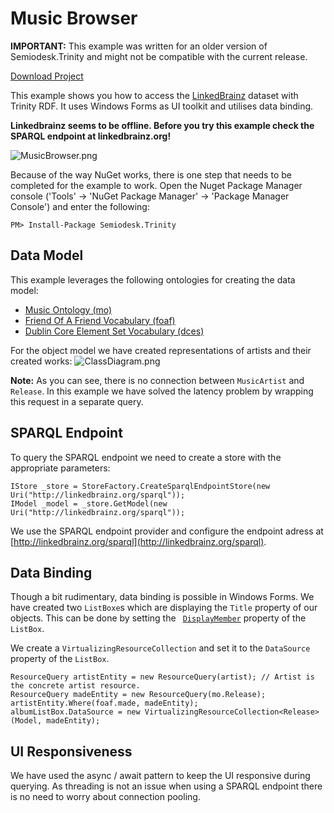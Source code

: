 ﻿# Music Browser #
**IMPORTANT:** This example was written for an older version of Semiodesk.Trinity and might not be compatible with the current release.

[Download Project](http://static.semiodesk.com/semiodesk.trinity/examples/0.9/MusicBrowser.zip)

This example shows you how to access the [LinkedBrainz](http://linkedbrainz.org) 
dataset with Trinity RDF. It uses Windows Forms as UI toolkit and utilises data binding.

**Linkedbrainz seems to be offline. Before you try this example check the SPARQL endpoint at linkedbrainz.org!**

![MusicBrowser.png](~/images/examples/musicBrowser/2022201284-MusicBrowser.png)

Because of the way NuGet works, there is one step that needs to be completed for the example 
to work. Open the Nuget Package Manager console ('Tools' -> 'NuGet Package Manager' -> 'Package Manager Console') 
and enter the following:

```
PM> Install-Package Semiodesk.Trinity
```

## Data Model ##
This example leverages the following ontologies for creating the data model:

* [Music Ontology (mo)](http://purl.org/ontology/mo/)
* [Friend Of A Friend Vocabulary (foaf)](http://xmlns.com/foaf/0.1/)
* [Dublin Core Element Set Vocabulary (dces)](http://purl.org/dc/elements/1.1/)

For the object model we have created representations of artists and their created works:
![ClassDiagram.png](~/images/examples/musicBrowser/225525627-ClassDiagram.png)

**Note:** As you can see, there is no connection between <code>MusicArtist</code> and <code>Release</code>. In 
this example we have solved the latency problem by wrapping this request in a separate query.

## SPARQL Endpoint ##
To query the SPARQL endpoint we need to create a store with the appropriate parameters:

```
IStore _store = StoreFactory.CreateSparqlEndpointStore(new Uri("http://linkedbrainz.org/sparql"));
IModel _model = _store.GetModel(new Uri("http://linkedbrainz.org/sparql"));
```
We use the SPARQL endpoint provider and configure the endpoint adress at [http://linkedbrainz.org/sparql](http://linkedbrainz.org/sparql).

## Data Binding ##
Though a bit rudimentary, data binding is possible in Windows Forms. We have created two <code>ListBoxe</code>s 
which are displaying the <code>Title</code> property of our objects. This can be done by setting the <code>
[DisplayMember](https://msdn.microsoft.com/library/system.windows.forms.listcontrol.displaymember%28v=vs.110%29.aspx)</code>
property of the <code>ListBox</code>.

We create a <code>VirtualizingResourceCollection</code> and set it to the <code>DataSource</code> property of the <code>ListBox</code>.

```
ResourceQuery artistEntity = new ResourceQuery(artist); // Artist is the concrete artist resource.
ResourceQuery madeEntity = new ResourceQuery(mo.Release);
artistEntity.Where(foaf.made, madeEntity);
albumListBox.DataSource = new VirtualizingResourceCollection<Release>(Model, madeEntity);
```

## UI Responsiveness ##
We have used the async / await pattern to keep the UI responsive during querying. As threading 
is not an issue when using a SPARQL endpoint there is no need to worry about connection pooling.